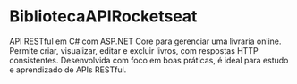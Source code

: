 # BibliotecaAPIRocketseat
API RESTful em C# com ASP.NET Core para gerenciar uma livraria online. Permite criar, visualizar, editar e excluir livros, com respostas HTTP consistentes. Desenvolvida com foco em boas práticas, é ideal para estudo e aprendizado de APIs RESTful.
